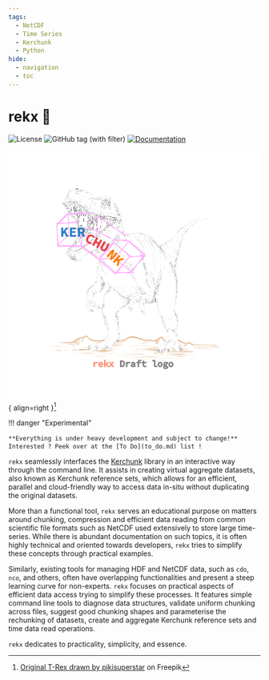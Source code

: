 ```yaml
---
tags:
  - NetCDF
  - Time Series
  - Kerchunk
  - Python
hide:
  - navigation
  - toc
---
```

# rekx 🦖

![License](https://img.shields.io/badge/License-EUPL--1.2-blue.svg)
![GitHub tag (with filter)](https://img.shields.io/github/v/tag/NikosAlexandris/rekx)
[![Documentation](https://img.shields.io/badge/Documentation-Available-green.svg)](https://nikosalexandris.github.io/rekx/)

<!-- <figure markdown> -->
  ![rekx](images/rekx_document_72dpi.png){ align=right }[^*]
  <!-- <figcaption>Image caption</figcaption> -->
  [^*]: <a href="https://www.freepik.com/free-vector/hand-drawn-dinosaur-outline-illustration_58593460.htm#query=trex&position=47&from_view=search&track=sph&uuid=27caf12e-35ea-47ad-a113-2d4f5981f58f">Original T-Rex drawn by pikisuperstar</a> on Freepik
<!-- </figure> -->

!!! danger "Experimental"

    **Everything is under heavy development and subject to change!**
    Interested ? Peek over at the [To Do](to_do.md) list !

`rekx` seamlessly interfaces
the [Kerchunk](https://fsspec.github.io/kerchunk/) library
in an interactive way through the command line.
It assists in creating virtual aggregate datasets,
also known as Kerchunk reference sets,
which allows for an efficient, parallel and cloud-friendly way
to access data in-situ without duplicating the original datasets.

More than a functional tool,
`rekx` serves an educational purpose on matters around
chunking, compression and efficient data reading
from common scientific file formats such as NetCDF
used extensively to store large time-series.
While there is abundant documentation on such topics,
it is often highly technical
and oriented towards developers,
`rekx` tries to simplify these concepts through practical examples.

Similarly,
existing tools for managing HDF and NetCDF data,
such as `cdo`, `nco`, and others,
often have overlapping functionalities
and present a steep learning curve for non-experts.
`rekx` focuses on practical aspects of efficient data access
trying to simplify these processes.
It features simple command line tools
to diagnose data structures,
validate uniform chunking across files,
suggest good chunking shapes and parameterise the rechunking of datasets,
create and aggregate Kerchunk reference sets
and time data read operations.

`rekx` dedicates to practicality, simplicity, and essence.
